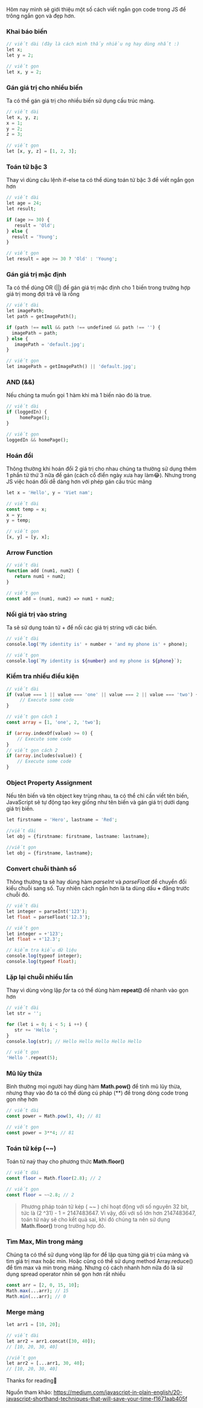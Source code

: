Hôm nay mình sẽ giới thiệu một số cách viết ngắn gọn code trong JS để trông ngắn gọn và đẹp hơn.
###  Khai báo biến
```php
// viết dài (đây là cách mình thấy nhiều ng hay dùng nhất :)
let x; 
let y = 2; 

// viết gọn 
let x, y = 2;
```
### Gán giá trị cho nhiều biến
Ta có thể gán giá trị cho nhiều biến sử dụng cấu trúc mảng.
```php
// viết dài 
let x, y, z; 
x = 1; 
y = 2; 
z = 3;
 
// viết gọn  
let [x, y, z] = [1, 2, 3];
```
### Toán tử bậc 3
Thay vì dùng câu lệnh if-else ta có thể dùng toán tử bậc 3 để viết ngắn gọn hơn 
```php
// viết dài
let age = 24; 
let result; 

if (age >= 30) {
   result = 'Old'; 
} else { 
  result = 'Young'; 
} 

// viết gọn 
let result = age >= 30 ? 'Old' : 'Young';
```
### Gán giá trị mặc định
Ta có thể dùng OR (||) để gán giá trị mặc định cho 1 biến trong trường hợp giá trị mong đợi trả về là rỗng
```php
// viết dài 
let imagePath; 
let path = getImagePath(); 

if (path !== null && path !== undefined && path !== '') { 
  imagePath = path; 
} else { 
   imagePath = 'default.jpg'; 
} 

// viết gọn  
let imagePath = getImagePath() || 'default.jpg';
```
### AND (&&)
Nếu chúng ta muốn gọi 1 hàm khi mà 1 biến nào đó là true.
```php
// viết dài  
if (loggedIn) {
     homePage(); 
} 

// viết gọn 
loggedIn && homePage();
```
### Hoán đổi
Thông thường khi hoán đổi 2 giá trị cho nhau chúng ta thường sử dụng thêm 1 phần tử thứ 3 nữa để gán (cách cổ điển ngày xưa hay làm:joy:). Nhưng trong JS việc hoán đổi dễ dàng hơn với phép gán cấu trúc mảng
```php
let x = 'Hello', y = 'Viet nam'; 

// viết dài 
const temp = x; 
x = y; 
y = temp; 

// viết gọn 
[x, y] = [y, x];
```
### Arrow Function
```php
// viết dài  
function add (num1, num2) { 
   return num1 + num2; 
} 

// viết gọn  
const add = (num1, num2) => num1 + num2;
```
### Nối giá trị vào string
Ta sẽ sử dụng toán tử + để nối các giá trị string với các biến.
```php
// viết dài  
console.log('My identity is' + number + 'and my phone is' + phone); 

// viết gọn   
console.log(`My identity is ${number} and my phone is ${phone}`);
```
### Kiểm tra nhiều điều kiện
```php
// viết dài   
if (value === 1 || value === 'one' || value === 2 || value === 'two') { 
     // Execute some code 
} 

// viết gọn cách 1 
const array = [1, 'one', 2, 'two'];

if (array.indexOf(value) >= 0) { 
    // Execute some code 
}
// viết gọn cách 2
if (array.includes(value)) { 
    // Execute some code 
}
```
### Object Property Assignment
Nếu tên biến và tên object key trùng nhau, ta có thể chỉ cần viết tên biến, JavaScript sẽ tự động tạo key giống như tên biến và gán giá trị dưới dạng giá trị biến.
```php
let firstname = 'Hero', lastname = 'Red'; 

//viết dài 
let obj = {firstname: firstname, lastname: lastname}; 

//viết gọn 
let obj = {firstname, lastname};
```
### Convert chuỗi thành số
Thông thường ta sẽ hay dùng hàm *parseInt* và *parseFloat* để chuyển đổi kiểu chuỗi sang số. Tuy nhiên cách ngắn hơn là ta dùng dấu **+** đằng trước chuỗi đó.
```php
// viết dài  
let integer = parseInt('123'); 
let float = parseFloat('12.3'); 

// viết gọn
let integer = +'123'; 
let float = +'12.3';

// kiểm tra kiểu dữ liệu
console.log(typeof integer);
console.log(typeof float);
```
### Lặp lại chuỗi nhiều lần
Thay vì dùng vòng lặp *for* ta có thể dùng hàm **repeat()** để nhanh vào gọn hơn
```php
// viết dài   
let str = ''; 

for (let i = 0; i < 5; i ++) { 
   str += 'Hello '; 
} 
console.log(str); // Hello Hello Hello Hello Hello 

// viết gọn   
'Hello '.repeat(5);
```
### Mũ lũy thừa
Bình thường mọi người hay dùng hàm **Math.pow()** để tính mũ lũy thừa, nhưng thay vào đó ta có thể dùng cú pháp (**) để trong dòng code trong gọn nhẹ hơn
```php
// viết dài 
const power = Math.pow(3, 4); // 81 

// viết gọn 
const power = 3**4; // 81
```
### Toán tử kép (~~)
Toán tử naỳ thay cho phương thức **Math.floor()**
```php
// viết dài  
const floor = Math.floor(2.8); // 2 

// viết gọn  
const floor = ~~2.8; // 2
```
> Phương pháp toán tử kép ( ~~ ) chỉ hoạt động với số nguyên 32 bit, tức là (2 ^31) - 1 = 2147483647. Vì vậy, đối với số lớn hơn 2147483647, toán tử này sẽ cho kết quả sai, khi đó chúng ta nên sử dụng **Math.floor()** trong trường hợp đó.

### Tìm Max, Min trong mảng
Chúng ta có thể sử dụng vòng lặp for để lặp qua từng giá trị của mảng và tìm giá trị max hoặc min.  Hoặc cũng có thể sử dụng method Array.reduce() để tìm max và min trong mảng. Nhưng có cách nhanh hơn nữa đó là sử dụng spread operator nhìn sẽ gọn hơn rất nhiều
```php
const arr = [2, 0, 15, 10]; 
Math.max(...arr); // 15 
Math.min(...arr); // 0
```
### Merge mảng
```php
let arr1 = [10, 20]; 

// viết dài   
let arr2 = arr1.concat([30, 40]); 
// [10, 20, 30, 40] 

//viết gọn 
let arr2 = [...arr1, 30, 40]; 
// [10, 20, 30, 40] 
```


Thanks for reading:sparkling_heart:

Nguồn tham khảo: https://medium.com/javascript-in-plain-english/20-javascript-shorthand-techniques-that-will-save-your-time-f1671aab405f